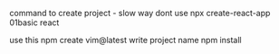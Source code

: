 
command to create project - slow way dont use 
npx create-react-app 01basic react 


use this
npm create vim@latest
write project name 
npm install
